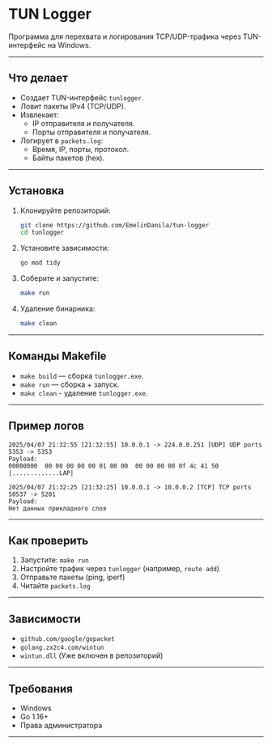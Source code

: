 # TUN Logger

Программа для перехвата и логирования TCP/UDP-трафика через TUN-интерфейс на Windows.

---

## Что делает
- Создает TUN-интерфейс `tunlogger`.
- Ловит пакеты IPv4 (TCP/UDP).
- Извлекает:
  - IP отправителя и получателя.
  - Порты отправителя и получателя.
- Логирует в `packets.log`:
  - Время, IP, порты, протокол.
  - Байты пакетов (hex).

---

## Установка
1. Клонируйте репозиторий:

   ```bash
   git clone https://github.com/EmelinDanila/tun-logger
   cd tunlogger
   ```

2. Установите зависимости:

   ```bash
   go mod tidy
   ```

3. Соберите и запустите:

   ```bash
   make run
   ```

4. Удаление бинарника:

   ```bash
   make clean
   ```

---

## Команды Makefile
- `make build` — сборка `tunlogger.exe`.
- `make run` — сборка + запуск.
- `make clean` - удаление `tunlogger.exe`.

---

## Пример логов

```
2025/04/07 21:32:55 [21:32:55] 10.0.0.1 -> 224.0.0.251 [UDP] UDP ports 5353 -> 5353
Payload:
00000000  00 00 00 00 00 01 00 00  00 00 00 00 0f 4c 41 50  |.............LAP|

2025/04/07 21:32:25 [21:32:25] 10.0.0.1 -> 10.0.0.2 [TCP] TCP ports 50537 -> 5201
Payload:
Нет данных прикладного слоя
```

---

## Как проверить
1. Запустите: `make run`
2. Настройте трафик через `tunlogger` (например, `route add`)
3. Отправьте пакеты (ping, iperf)
4. Читайте `packets.log`

---

## Зависимости
- `github.com/google/gopacket`
- `golang.zx2c4.com/wintun`
- `wintun.dll` (Уже включен в репозиторий)

---

## Требования
- Windows
- Go 1.16+
- Права администратора

---
